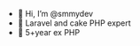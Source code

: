 - 👋 Hi, I’m @smmydev
- 👀 Laravel and cake PHP expert
- 🌱 5+year ex PHP

<!---
smmydev/smmydev is a ✨ special ✨ repository because its `README.md` (this file) appears on your GitHub profile.
You can click the Preview link to take a look at your changes.
--->
